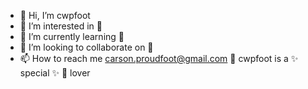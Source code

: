 - 👋 Hi, I’m cwpfoot
- 👀 I’m interested in 🥓
- 🌱 I’m currently learning 🥓
- 💞️ I’m looking to collaborate on 🥓
- 📫 How to reach me carson.proudfoot@gmail.com
🥓
cwpfoot is a ✨ special ✨ 🥓 lover

